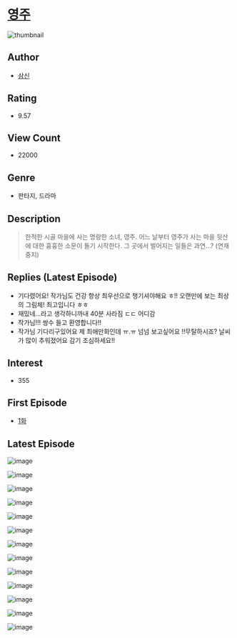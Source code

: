 # [영주](https://comic.naver.com/bestChallenge/list?titleId=791078)
![thumbnail](https://image-comic.pstatic.net/user_contents_data/challenge_comic/2022/04/01/276584/thumbnail_202x1647763ba31_1ce2_416a_8bef_ed725a70d379_00000272.JPEG)

## Author
- [삼신](https://comic.naver.com/artistTitle?id=276584)

## Rating
- 9.57

## View Count
- 22000

## Genre
- 판타지, 드라마

## Description
> 한적한 시골 마을에 사는 명랑한 소녀, 영주. 어느 날부터 영주가 사는 마을 뒷산에 대한 흉흉한 소문이 돌기 시작한다. 그 곳에서 벌어지는 일들은 과연...? (연재중지)

## Replies (Latest Episode)
- 기다렸어요! 작가님도 건강 항상 최우선으로 챙기셔야해요 ㅎ!! 오랜만에 보는 최상의 그림체! 최고입니다 ㅎㅎ
- 재밌네...라고 생각하니까내 40분 사라짐 ㄷㄷ 어디감
- 작가님!!! 쌍수 들고 환영합니다!!
- 작가님 기다리구있어요 제 최애만화인데 ㅠ.ㅠ 넘넘 보고싶어요 !!무탈하시죠? 날씨가 많이 추워졌어요 감기 조심하세요!!

## Interest
- 355

## First Episode
- [1화](https://comic.naver.com/bestChallenge/detail?titleId=791078&no=1)

## Latest Episode
![image](https://image-comic.pstatic.net/user_contents_data/challenge_comic/2022/06/27/276584/upload_4050531804593611577.jpeg)

![image](https://image-comic.pstatic.net/user_contents_data/challenge_comic/2022/06/27/276584/upload_3546080461056324198.jpeg)

![image](https://image-comic.pstatic.net/user_contents_data/challenge_comic/2022/06/27/276584/upload_7090128371755200818.jpeg)

![image](https://image-comic.pstatic.net/user_contents_data/challenge_comic/2022/06/27/276584/upload_7234525265961509425.jpeg)

![image](https://image-comic.pstatic.net/user_contents_data/challenge_comic/2022/06/27/276584/upload_3472338217753665841.jpeg)

![image](https://image-comic.pstatic.net/user_contents_data/challenge_comic/2022/06/27/276584/upload_3689121216690480230.jpeg)

![image](https://image-comic.pstatic.net/user_contents_data/challenge_comic/2022/06/27/276584/upload_7234523938782917686.jpeg)

![image](https://image-comic.pstatic.net/user_contents_data/challenge_comic/2022/06/27/276584/upload_7233964305332659297.jpeg)

![image](https://image-comic.pstatic.net/user_contents_data/challenge_comic/2022/06/27/276584/upload_7219888339508540984.jpeg)

![image](https://image-comic.pstatic.net/user_contents_data/challenge_comic/2022/06/27/276584/upload_3991096600502034788.jpeg)

![image](https://image-comic.pstatic.net/user_contents_data/challenge_comic/2022/06/27/276584/upload_3618753597009191521.jpeg)

![image](https://image-comic.pstatic.net/user_contents_data/challenge_comic/2022/06/27/276584/upload_7149576805080840504.jpeg)

![image](https://image-comic.pstatic.net/user_contents_data/challenge_comic/2022/06/27/276584/upload_3690472717505803826.jpeg)
